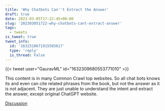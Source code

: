```yaml
---
title: 'Why Chatbots Can''t Extract the Answer'
draft: true
date: 2023-03-05T17:22:45+00:00
slug: '202303051722-why-chatbots-cant-extract-answer'
tags:
  - tweets
is_tweet: true
tweet_info:
  id: '1632310671915503617'
  type: 'reply'
  is_thread: False
---
```




{{< tweet user="GauravML" id="1632309680553771010" >}}

This content is in many Common Crawl top websites. So all chat bots knows its and even can cite related phrases from the book, but not the answer as it is not adjacent. They are just unable to understand the intent and extract the answer, except original ChatGPT website.

[Discussion](https://x.com/sytelus/status/1632310671915503617)
